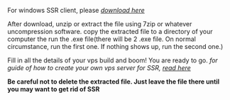 For windows SSR client, please *[download here](https://github.com/kmykoh97/shadowsocksr-kmykoh/blob/master/downloads/ShadowsocksR-4.7.0-win.7z)*

After download, unzip or extract the file using 7zip or whatever uncompression software. copy the extracted file to a directory of your computer the run the .exe file(there will be 2 .exe file. On normal circumstance, run the first one. If nothing shows up, run the second one.)

Fill in all the details of your vps build and boom! You are ready to go.
*for guide of how to create your own vps server for SSR, [read here](https://github.com/kmykoh97/shadowsocksr-kmykoh/blob/master/README.md)*

**Be careful not to delete the extracted file. Just leave the file there until you may want to get rid of SSR**
